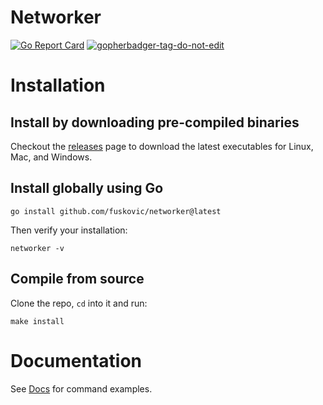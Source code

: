 # Networker

[![Go Report Card](https://goreportcard.com/badge/github.com/fuskovic/networker)](https://goreportcard.com/report/github.com/fuskovic/networker)
<a href='https://github.com/jpoles1/gopherbadger' target='_blank'>![gopherbadger-tag-do-not-edit](https://img.shields.io/badge/Go%20Coverage-56%25-brightgreen.svg?longCache=true&style=flat)</a>


# Installation

## Install by downloading pre-compiled binaries

Checkout the [releases](https://github.com/fuskovic/networker/releases) page to download the latest executables for Linux, Mac, and Windows.

## Install globally using Go

    go install github.com/fuskovic/networker@latest

Then verify your installation:

    networker -v

## Compile from source

Clone the repo, `cd` into it and run:

    make install

# Documentation

See [Docs](https://github.com/fuskovic/networker/blob/master/docs/networker.md) for command examples.